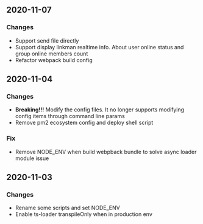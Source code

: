 ## 2020-11-07

### Changes
- Support send file directly
- Support display linkman realtime info. About user online status and group online members count
- Refactor webpack build config

## 2020-11-04

### Changes
- **Breaking!!!** Modify the config files. It no longer supports modifying config items through command line params
- Remove pm2 ecosystem config and deploy shell script
### Fix
- Remove NODE_ENV when build webpback bundle to solve async loader module issue

## 2020-11-03

### Changes
- Rename some scripts and set NODE_ENV
- Enable ts-loader transpileOnly when in production env